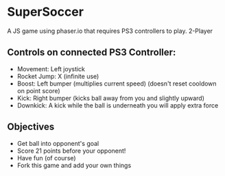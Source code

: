 # SuperSoccer
A JS game using phaser.io that requires PS3 controllers to play. 2-Player

## Controls on connected PS3 Controller:
- Movement: Left joystick
- Rocket Jump: X (infinite use)
- Boost: Left bumper (multiplies current speed) (doesn't reset cooldown on point score)
- Kick: Right bumper (kicks ball away from you and slightly upward)
- Downkick: A kick while the ball is underneath you will apply extra force

## Objectives
- Get ball into opponent's goal
- Score 21 points before your opponent!
- Have fun (of course)
- Fork this game and add your own things
